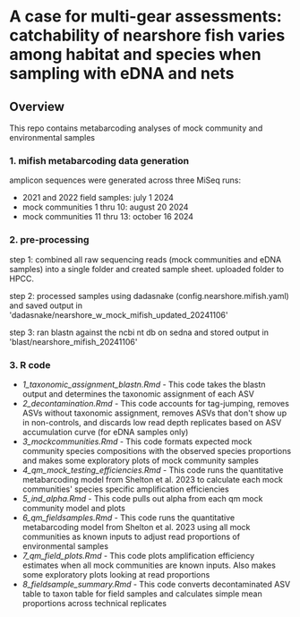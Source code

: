 # A case for multi-gear assessments: catchability of nearshore fish varies among habitat and species when sampling with eDNA and nets  

## Overview 

This repo contains metabarcoding analyses of mock community and environmental samples

### 1. mifish metabarcoding data generation 

amplicon sequences were generated across three MiSeq runs: 
* 2021 and 2022 field samples: july 1 2024
* mock communities 1 thru 10: august 20 2024
* mock communities 11 thru 13: october 16 2024

### 2. pre-processing 

step 1: combined all raw sequencing reads (mock communities and eDNA samples) into a single folder and created sample sheet. uploaded folder to HPCC.

step 2: processed samples using dadasnake (config.nearshore.mifish.yaml) and saved output in 'dadasnake/nearshore_w_mock_mifish_updated_20241106'

step 3: ran blastn against the ncbi nt db on sedna and stored output in 'blast/nearshore_mifish_20241106'

### 3. R code 

* *1_taxonomic_assignment_blastn.Rmd* - This code takes the blastn output and determines the taxonomic assignment of each ASV    
* *2_decontamination.Rmd* - This code accounts for tag-jumping, removes ASVs without taxonomic assignment, removes ASVs that don't show up in non-controls, and discards low read depth replicates based on ASV accumulation curve (for eDNA samples only)   
* *3_mockcommunities.Rmd* - This code formats expected mock community species compositions with the observed species proportions and makes some exploratory plots of mock community samples   
* *4_qm_mock_testing_efficiencies.Rmd* - This code runs the quantitative metabarcoding model from Shelton et al. 2023 to calculate each mock communities' species specific amplification efficiencies 
* *5_ind_alpha.Rmd* - This code pulls out alpha from each qm mock community model and plots   
* *6_qm_fieldsamples.Rmd* - This code runs the quantitative metabarcoding model from Shelton et al. 2023 using all mock communities as known inputs to adjust read proportions of environmental samples   
* *7_qm_field_plots.Rmd* - This code plots amplification efficiency estimates when all mock communities are known inputs. Also makes some exploratory plots looking at read proportions   
* *8_fieldsample_summary.Rmd* - This code converts decontaminated ASV table to taxon table for field samples and calculates simple mean proportions across technical replicates    

